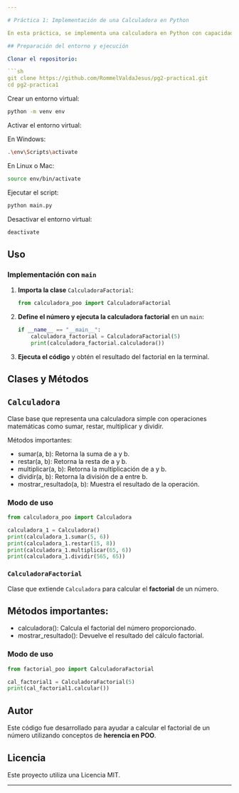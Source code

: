 ```yaml
---

# Práctica 1: Implementación de una Calculadora en Python  

En esta práctica, se implementa una calculadora en Python con capacidad para realizar operaciones matemáticas básicas como suma, resta, multiplicación y división. Además, se extiende su funcionalidad para calcular el factorial de un número, aplicando conceptos de herencia y polimorfismo.  

## Preparación del entorno y ejecución  

Clonar el repositorio:  

```sh
git clone https://github.com/RommelValdaJesus/pg2-practica1.git
cd pg2-practica1
```

Crear un entorno virtual:  

```sh
python -m venv env
```

Activar el entorno virtual:  

En Windows:  

```sh
.\env\Scripts\activate
```  

En Linux o Mac:  

```sh
source env/bin/activate
```

Ejecutar el script:  

```sh
python main.py
```

Desactivar el entorno virtual:  

```sh
deactivate
```
## Uso
### Implementación con `main`
1. **Importa la clase** `CalculadoraFactorial`:
   ```python
   from calculadora_poo import CalculadoraFactorial
   ```
2. **Define el número y ejecuta la calculadora factorial** en un `main`:
   ```python
   if __name__ == "__main__":
       calculadora_factorial = CalculadoraFactorial(5)
       print(calculadora_factorial.calculadora())
   ```
3. **Ejecuta el código** y obtén el resultado del factorial en la terminal.

## Clases y Métodos
## `Calculadora`
Clase base que representa una calculadora simple con operaciones matemáticas como sumar, restar, multiplicar y dividir.

Métodos importantes:

- sumar(a, b): Retorna la suma de a y b.
- restar(a, b): Retorna la resta de a y b.
- multiplicar(a, b): Retorna la multiplicación de a y b.
- dividir(a, b): Retorna la división de a entre b.
- mostrar_resultado(a, b): Muestra el resultado de la operación.

### Modo de uso  

```python
from calculadora_poo import Calculadora  

calculadora_1 = Calculadora()  
print(calculadora_1.sumar(5, 6))  
print(calculadora_1.restar(15, 8))  
print(calculadora_1.multiplicar(65, 6))  
print(calculadora_1.dividir(565, 65))  
```
### `CalculadoraFactorial`
Clase que extiende `Calculadora` para calcular el **factorial** de un número.

## Métodos importantes:
- calculadora(): Calcula el factorial del número proporcionado.
- mostrar_resultado(): Devuelve el resultado del cálculo factorial.


### Modo de uso  

```python
from factorial_poo import CalculadoraFactorial  

cal_factorial1 = CalculadoraFactorial(5)  
print(cal_factorial1.calcular())  
```
## Autor
Este código fue desarrollado para ayudar a calcular el factorial de un número utilizando conceptos de **herencia en POO**.

## Licencia
Este proyecto utiliza una Licencia MIT.

---
```

